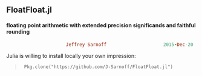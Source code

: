 ## FloatFloat.jl
#### floating point arithmetic with extended precision significands and faithful rounding
```ruby
                      Jeffrey Sarnoff                     2015-Dec-20
```                    

Julia is willing to install locally your own impression:  
>      Pkg.clone("https://github.com/J-Sarnoff/FloatFloat.jl")        

    

